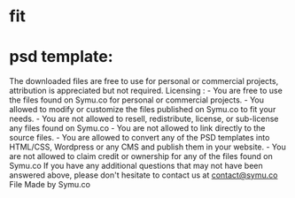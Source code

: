 # fit

# psd template:
The downloaded files are free to use for personal or commercial projects, attribution is appreciated but not required.
Licensing :
	- You are free to use the files found on Symu.co for personal or commercial projects.
	- You allowed to modify or customize the files published on Symu.co to fit your needs.
	- You are not allowed to resell, redistribute, license, or sub-license any files found on Symu.co
	- You are not allowed to link directly to the source files.
	- You are allowed to convert any of the PSD templates into HTML/CSS, Wordpress or any CMS and publish them in your website.
	- You are not allowed to claim credit or ownership for any of the files found on Symu.co
If you have any additional questions that may not have been answered above, please don't hesitate to contact us at contact@symu.co
File Made by Symu.co
